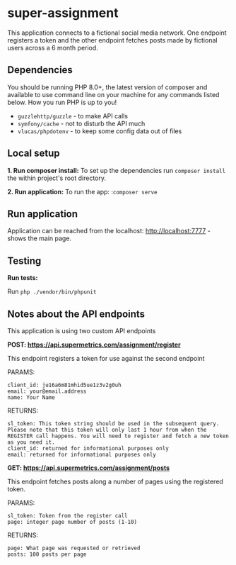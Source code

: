 # super-assignment

This application connects to a fictional social media network. One endpoint registers a token and the other endpoint fetches posts made by fictional users across a 6 month period.

## Dependencies

You should be running PHP 8.0+, the latest version of composer and available to use command line on your machine for any commands listed below. How you run PHP is up to you!

* `guzzlehttp/guzzle` - to make API calls
* `symfony/cache` - not to disturb the API much
* `vlucas/phpdotenv` - to keep some config data out of files

## Local setup

**1. Run composer install:**
To set up the dependencies run `composer install` the within project's root directory.

**2. Run application:**
To run the app: :`composer serve`

## Run application
Application can be reached from the localhost: 
[http://localhost:7777](http://localhost:7777) - shows the main page.

## Testing

**Run tests:**

Run `php ./vendor/bin/phpunit`

## Notes about the API endpoints

This application is using two custom API endpoints

**POST: https://api.supermetrics.com/assignment/register**

This endpoint registers a token for use against the second endpoint

PARAMS:
```
client_id: ju16a6m81mhid5ue1z3v2g0uh
email: your@email.address
name: Your Name
```

RETURNS:
```
sl_token: This token string should be used in the subsequent query. Please note that this token will only last 1 hour from when the REGISTER call happens. You will need to register and fetch a new token as you need it.
client_id: returned for informational purposes only
email: returned for informational purposes only
```



**GET: https://api.supermetrics.com/assignment/posts**

This endpoint fetches posts along a number of pages using the registered token.

PARAMS:
```
sl_token: Token from the register call
page: integer page number of posts (1-10)
```

RETURNS:
```
page: What page was requested or retrieved
posts: 100 posts per page
```


